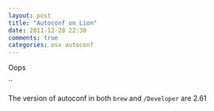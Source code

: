 ```yaml
---
layout: post
title: "Autoconf on Lion"
date: 2011-12-28 22:30
comments: true
categories: osx autoconf
---
```


Oops


``


The version of autoconf in both ``brew`` and ``/Developer`` are 2.61

